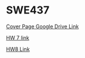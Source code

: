 # SWE437

[Cover Page Google Drive Link](https://docs.google.com/document/d/1g731CfiFQDwzWPoar5_2yYt0soKEfzbVu40kD9lyqag/edit?usp=sharing)


[HW 7 link](https://docs.google.com/document/d/1F0o8dvKACJ33HTccgbPp58JpT3twhZ6SaWYhnOw566A/edit?usp=sharing)

[HW8 Link](https://docs.google.com/document/d/1y_Xm9yF3pLUq_SSjwDzFH8mBSZW-GQOhOf5KdxbyyHw/edit?usp=sharing)
